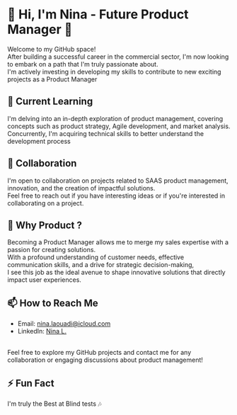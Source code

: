 # 👋 Hi, I'm Nina - Future Product Manager 🚀

Welcome to my GitHub space!
<br>
After building a successful career in the commercial sector, I'm now looking to embark on a path that I'm truly passionate about.
<br>
I'm actively investing in developing my skills to contribute to new exciting projects as a Product Manager

## 🌱 Current Learning

I'm delving into an in-depth exploration of product management, covering concepts such as product strategy, Agile development, and market analysis. 
<br>
Concurrently, I'm acquiring technical skills to better understand the development process

## 💞️ Collaboration

I'm open to collaboration on projects related to SAAS product management, innovation, and the creation of impactful solutions. 
<br>
Feel free to reach out if you have interesting ideas or if you're interested in collaborating on a project.

## 👀 Why Product  ?

Becoming a Product Manager allows me to merge my sales expertise with a passion for creating solutions. 
<br>
With a profound understanding of customer needs, effective communication skills, and a drive for strategic decision-making,
<br>
I see this job as the ideal avenue to shape innovative solutions that directly impact user experiences.

## 📫 How to Reach Me

- Email: [nina.laouadi@icloud.com](mailto:nina.laouadi@icloud.com)
- LinkedIn: [Nina L.](https://www.linkedin.com/in/nina-laouadi/)
<br>
Feel free to explore my GitHub projects and contact me for any collaboration or engaging discussions about product management!
  
## ⚡ Fun Fact

I'm truly the Best at Blind tests 🎶
